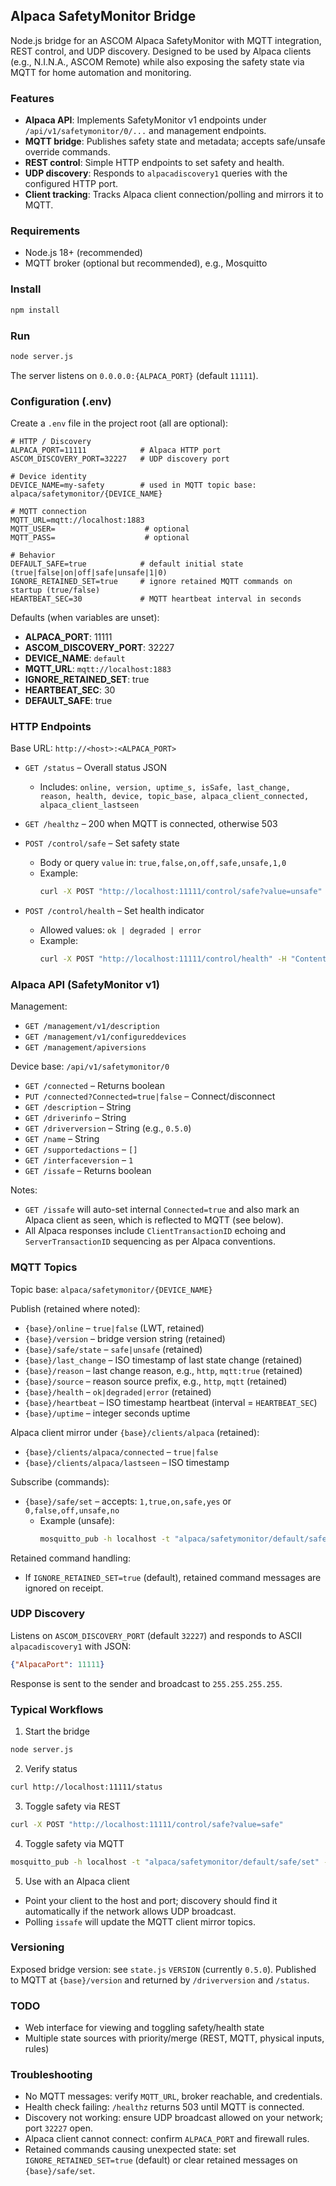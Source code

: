 ## Alpaca SafetyMonitor Bridge

Node.js bridge for an ASCOM Alpaca SafetyMonitor with MQTT integration, REST control, and UDP discovery. Designed to be used by Alpaca clients (e.g., N.I.N.A., ASCOM Remote) while also exposing the safety state via MQTT for home automation and monitoring.

### Features
- **Alpaca API**: Implements SafetyMonitor v1 endpoints under `/api/v1/safetymonitor/0/...` and management endpoints.
- **MQTT bridge**: Publishes safety state and metadata; accepts safe/unsafe override commands.
- **REST control**: Simple HTTP endpoints to set safety and health.
- **UDP discovery**: Responds to `alpacadiscovery1` queries with the configured HTTP port.
- **Client tracking**: Tracks Alpaca client connection/polling and mirrors it to MQTT.

### Requirements
- Node.js 18+ (recommended)
- MQTT broker (optional but recommended), e.g., Mosquitto

### Install
```bash
npm install
```

### Run
```bash
node server.js
```
The server listens on `0.0.0.0:{ALPACA_PORT}` (default `11111`).

### Configuration (.env)
Create a `.env` file in the project root (all are optional):

```env
# HTTP / Discovery
ALPACA_PORT=11111            # Alpaca HTTP port
ASCOM_DISCOVERY_PORT=32227   # UDP discovery port

# Device identity
DEVICE_NAME=my-safety        # used in MQTT topic base: alpaca/safetymonitor/{DEVICE_NAME}

# MQTT connection
MQTT_URL=mqtt://localhost:1883
MQTT_USER=                    # optional
MQTT_PASS=                    # optional

# Behavior
DEFAULT_SAFE=true            # default initial state (true|false|on|off|safe|unsafe|1|0)
IGNORE_RETAINED_SET=true     # ignore retained MQTT commands on startup (true/false)
HEARTBEAT_SEC=30             # MQTT heartbeat interval in seconds
```

Defaults (when variables are unset):
- **ALPACA_PORT**: 11111
- **ASCOM_DISCOVERY_PORT**: 32227
- **DEVICE_NAME**: `default`
- **MQTT_URL**: `mqtt://localhost:1883`
- **IGNORE_RETAINED_SET**: true
- **HEARTBEAT_SEC**: 30
- **DEFAULT_SAFE**: true

### HTTP Endpoints
Base URL: `http://<host>:<ALPACA_PORT>`

- `GET /status` – Overall status JSON
  - Includes: `online, version, uptime_s, isSafe, last_change, reason, health, device, topic_base, alpaca_client_connected, alpaca_client_lastseen`

- `GET /healthz` – 200 when MQTT is connected, otherwise 503

- `POST /control/safe` – Set safety state
  - Body or query `value` in: `true,false,on,off,safe,unsafe,1,0`
  - Example:
    ```bash
    curl -X POST "http://localhost:11111/control/safe?value=unsafe"
    ```

- `POST /control/health` – Set health indicator
  - Allowed values: `ok | degraded | error`
  - Example:
    ```bash
    curl -X POST "http://localhost:11111/control/health" -H "Content-Type: application/json" -d '{"value":"degraded"}'
    ```

### Alpaca API (SafetyMonitor v1)
Management:
- `GET /management/v1/description`
- `GET /management/v1/configureddevices`
- `GET /management/apiversions`

Device base: `/api/v1/safetymonitor/0`
- `GET /connected` – Returns boolean
- `PUT /connected?Connected=true|false` – Connect/disconnect
- `GET /description` – String
- `GET /driverinfo` – String
- `GET /driverversion` – String (e.g., `0.5.0`)
- `GET /name` – String
- `GET /supportedactions` – `[]`
- `GET /interfaceversion` – `1`
- `GET /issafe` – Returns boolean

Notes:
- `GET /issafe` will auto-set internal `Connected=true` and also mark an Alpaca client as seen, which is reflected to MQTT (see below).
- All Alpaca responses include `ClientTransactionID` echoing and `ServerTransactionID` sequencing as per Alpaca conventions.

### MQTT Topics
Topic base: `alpaca/safetymonitor/{DEVICE_NAME}`

Publish (retained where noted):
- `{base}/online` – `true|false` (LWT, retained)
- `{base}/version` – bridge version string (retained)
- `{base}/safe/state` – `safe|unsafe` (retained)
- `{base}/last_change` – ISO timestamp of last state change (retained)
- `{base}/reason` – last change reason, e.g., `http`, `mqtt:true` (retained)
- `{base}/source` – reason source prefix, e.g., `http`, `mqtt` (retained)
- `{base}/health` – `ok|degraded|error` (retained)
- `{base}/heartbeat` – ISO timestamp heartbeat (interval = `HEARTBEAT_SEC`)
- `{base}/uptime` – integer seconds uptime

Alpaca client mirror under `{base}/clients/alpaca` (retained):
- `{base}/clients/alpaca/connected` – `true|false`
- `{base}/clients/alpaca/lastseen` – ISO timestamp

Subscribe (commands):
- `{base}/safe/set` – accepts: `1,true,on,safe,yes` or `0,false,off,unsafe,no`
  - Example (unsafe):
    ```bash
    mosquitto_pub -h localhost -t "alpaca/safetymonitor/default/safe/set" -m "unsafe"
    ```

Retained command handling:
- If `IGNORE_RETAINED_SET=true` (default), retained command messages are ignored on receipt.

### UDP Discovery
Listens on `ASCOM_DISCOVERY_PORT` (default `32227`) and responds to ASCII `alpacadiscovery1` with JSON:
```json
{"AlpacaPort": 11111}
```
Response is sent to the sender and broadcast to `255.255.255.255`.

### Typical Workflows
1) Start the bridge
```bash
node server.js
```

2) Verify status
```bash
curl http://localhost:11111/status
```

3) Toggle safety via REST
```bash
curl -X POST "http://localhost:11111/control/safe?value=safe"
```

4) Toggle safety via MQTT
```bash
mosquitto_pub -h localhost -t "alpaca/safetymonitor/default/safe/set" -m "unsafe"
```

5) Use with an Alpaca client
- Point your client to the host and port; discovery should find it automatically if the network allows UDP broadcast.
- Polling `issafe` will update the MQTT client mirror topics.

### Versioning
Exposed bridge version: see `state.js` `VERSION` (currently `0.5.0`). Published to MQTT at `{base}/version` and returned by `/driverversion` and `/status`.
 
### TODO
- Web interface for viewing and toggling safety/health state
- Multiple state sources with priority/merge (REST, MQTT, physical inputs, rules)

### Troubleshooting
- No MQTT messages: verify `MQTT_URL`, broker reachable, and credentials.
- Health check failing: `/healthz` returns 503 until MQTT is connected.
- Discovery not working: ensure UDP broadcast allowed on your network; port `32227` open.
- Alpaca client cannot connect: confirm `ALPACA_PORT` and firewall rules.
- Retained commands causing unexpected state: set `IGNORE_RETAINED_SET=true` (default) or clear retained messages on `{base}/safe/set`.


